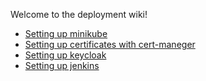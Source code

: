 Welcome to the deployment wiki!

- [Setting up minikube](docs/minikube-setup.md)
- [Setting up certificates with cert-maneger](docs/letsencrypt.md)
- [Setting up keycloak](docs/keycloak.md)
- [Setting up jenkins](docs/jenkins.md)
